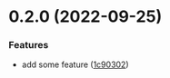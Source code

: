 # 0.2.0 (2022-09-25)


### Features

* add some feature ([1c90302](https://github.com/simonplattner/github-actions-sandbox/commit/1c90302f18528ea9d253bc4ff8fb685725ba4729))



